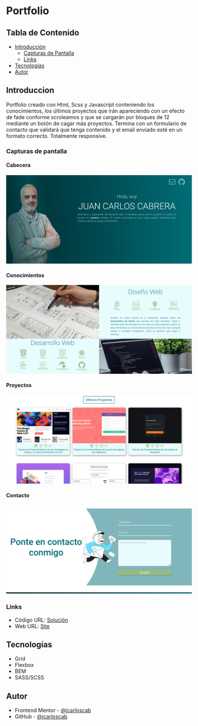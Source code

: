 # Portfolio

## Tabla de Contenido

- [Introducción](#introduccion)
  - [Capturas de Pantalla](#capturas-de-pantalla)
  - [Links](#links)
- [Tecnologías](#tecnologías)
- [Autor](#autor)

## Introduccion

Portfolio creado con Html, Scss y Javascript conteniendo los conocimientos, los últimos proyectos que irán apareciendo con un efecto de fade conforme scroleamos y que se cargarán por bloques de 12 mediante un botón de cagar más proyectos. Termina con un formulario de contacto que validará que tenga contenido y el email enviado esté en un formato correcto. Totalmente responsive.

### Capturas de pantalla

#### Cabecera

![](./img/Screenshot-cabecera.png)

#### Conocimientos

![](./img/Screenshot-conocimientos.png)

#### Proyectos

![](./img/Screenshot-proyectos.png)

#### Contacto

![](./img/Screenshot-contacto.png)

### Links

- Código URL: [Solución](https://github.com/jcarloscab/jcarloscab.github.io)
- Web URL: [Site](https://jcarloscab.github.io)

## Tecnologías

- Grid
- Flexbox
- BEM
- SASS/SCSS

## Autor

- Frontend Mentor - [@jcarloscab](https://www.frontendmentor.io/profile/jcarloscab)
- GitHub - [@jcarloscab](https://github.com/jcarloscab)
